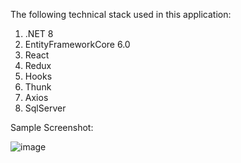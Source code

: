 The following technical stack used in this application:
1. .NET 8
2. EntityFrameworkCore 6.0
3. React
4. Redux 
5. Hooks
6. Thunk
7. Axios
8. SqlServer


Sample Screenshot:

![image](https://github.com/ThanigaiselvanN/Bing-Search/assets/135937256/992e1e4d-a2b5-4f29-bf45-e1aff4f150b1)
